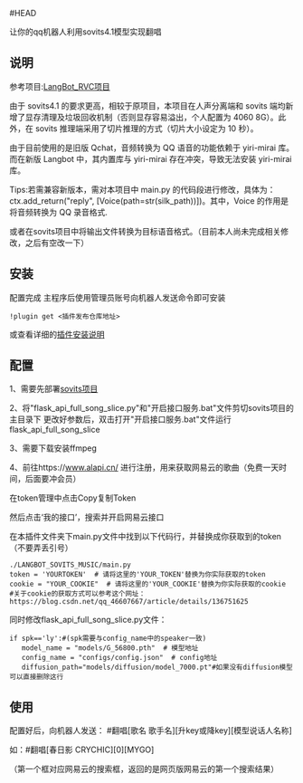 #HEAD

让你的qq机器人利用sovits4.1模型实现翻唱

## 说明

参考项目:[LangBot_RVC项目](https://github.com/zzseki/LangBot_RVC_Music?tab=readme-ov-file) 


由于 sovits4.1 的要求更高，相较于原项目，本项目在人声分离端和 sovits 端均新增了显存清理及垃圾回收机制（否则显存容易溢出，个人配置为 4060 8G）。此外，在 sovits 推理端采用了切片推理的方式（切片大小设定为 10 秒）。

由于目前使用的是旧版 Qchat，音频转换为 QQ 语音的功能依赖于 yiri-mirai 库。而在新版 Langbot 中，其内置库与 yiri-mirai 存在冲突，导致无法安装 yiri-mirai 库。

Tips:若需兼容新版本，需对本项目中 main.py 的代码段进行修改，具体为：ctx.add_return("reply", [Voice(path=str(silk_path))])。其中，Voice 的作用是将音频转换为 QQ 录音格式.

或者在sovits项目中将输出文件转换为目标语音格式。（目前本人尚未完成相关修改，之后有空改一下）


## 安装

配置完成 主程序后使用管理员账号向机器人发送命令即可安装


```
!plugin get <插件发布仓库地址>
```
或查看详细的[插件安装说明](https://github.com/RockChinQ/QChatGPT/wiki/5-%E6%8F%92%E4%BB%B6%E4%BD%BF%E7%94%A8)

## 配置
1、需要先部署[sovits项目](https://github.com/svc-develop-team/so-vits-svc)  

2、将"flask_api_full_song_slice.py"和"开启接口服务.bat"文件剪切sovits项目的主目录下
更改好参数后，双击打开"开启接口服务.bat"文件运行flask_api_full_song_slice

3、需要下载安装ffmpeg   

4、前往https://www.alapi.cn/  进行注册，用来获取网易云的歌曲（免费一天时间，后面要冲会员）

   在token管理中点击Copy复制Token
   
   然后点击‘我的接口’，搜索并开启网易云接口

   在本插件文件夹下main.py文件中找到以下代码行，并替换成你获取到的token（不要弄丢引号）

```
./LANGBOT_SOVITS_MUSIC/main.py
token = 'YOURTOKEN'  # 请将这里的'YOUR_TOKEN'替换为你实际获取的token
cookie = "YOUR_COOKIE"  # 请将这里的'YOUR_COOKIE'替换为你实际获取的cookie
#关于cookie的获取方式可以参考这个网址：https://blog.csdn.net/qq_46607667/article/details/136751625

```

同时修改flask_api_full_song_slice.py文件：
```
if spk=='ly':#(spk需要与config_name中的speaker一致)
   model_name = "models/G_56800.pth"  # 模型地址
   config_name = "configs/config.json"  # config地址
   diffusion_path="models/diffusion/model_7000.pt"#如果没有diffusion模型可以直接删除这行
```

## 使用

配置好后，向机器人发送：   #翻唱[歌名 歌手名][升key或降key][模型说话人名称]

如：#翻唱[春日影 CRYCHIC][0][MYGO]

（第一个框对应网易云的搜索框，返回的是网页版网易云的第一个搜索结果）

